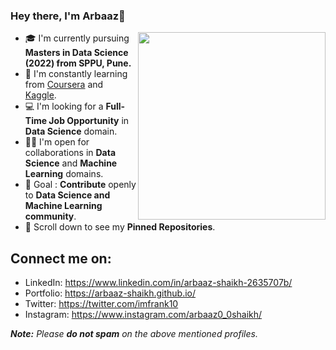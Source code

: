 ### Hey there, I'm Arbaaz👋
<img align='right' src="https://i.pinimg.com/originals/7c/d5/3d/7cd53d36d121d839da9600ca055b01db.gif" width="300">

- 🎓 I'm currently pursuing **Masters in Data Science (2022) from SPPU, Pune.**
- 🌱 I'm constantly learning from [Coursera](https://www.coursera.org/) and [Kaggle](https://www.kaggle.com/).
- 💻 I'm looking for a **Full-Time Job Opportunity** in **Data Science** domain.
- 🤝🏻 I'm open for collaborations in **Data Science** and **Machine Learning** domains.
- 🎯 Goal : **Contribute** openly to **Data Science and Machine Learning community**.
- 📌 Scroll down to see my **Pinned Repositories**.


## Connect me on:
- LinkedIn: https://www.linkedin.com/in/arbaaz-shaikh-2635707b/
- Portfolio: https://arbaaz-shaikh.github.io/
- Twitter: https://twitter.com/imfrank10
- Instagram: https://www.instagram.com/arbaaz0_0shaikh/

_**Note:** Please **do not spam** on the above mentioned profiles._
